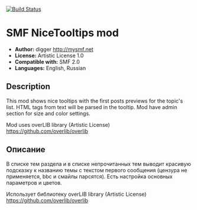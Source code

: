 [![Build Status](https://travis-ci.org/realdigger/SMF-NiceTooltips.svg?branch=master)](https://travis-ci.org/realdigger/SMF-NiceTooltips)
# SMF NiceTooltips mod
* **Author:** digger http://mysmf.net
* **License:** Artistic License 1.0
* **Compatible with:** SMF 2.0
* **Languages:** English, Russian

## Description
This mod shows nice tooltips with the first posts previews for the topic's list.
HTML tags from text will be parsed in the tooltip. Mod have admin section for size and color settings.

Mod uses overLIB library (Artistic License)
https://github.com/overlib/overlib

## Описание
В списке тем раздела и в списке непрочитанных тем выводит красивую подсказку к названию темы с текстом первого сообщения (цензура не применяется, bbc и смайлы парсятся). Есть настройка основных параметров и цветов.

Использует библиотеку overLIB library (Artistic License)
https://github.com/overlib/overlib